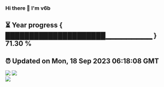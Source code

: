 ### Hi there 👋  I'm v6b  
⏳ Year progress { █████████████████████▁▁▁▁▁▁▁▁▁ } 71.30 %
---
⏰ Updated on Mon, 18 Sep 2023 06:18:08 GMT
---
![](https://github-readme-stats.vercel.app/api?username=v6b&bg_color=30,e96443,904e95&title_color=fff&text_color=fff&layout=compact)
![](https://github-readme-stats.vercel.app/api/top-langs/?username=v6b&layout=compact&bg_color=30,e96443,904e95&title_color=fff&text_color=fff)  
![](https://gcore.jsdelivr.net/gh/v6b/v6b@main/assets/github-contribution-grid-snake.svg)

